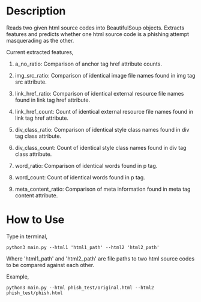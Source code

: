 # Description
Reads two given html source codes into BeautifulSoup objects. Extracts features and predicts whether one html source code is a phishing attempt masquerading as the other.

Current extracted features,
1) a_no_ratio:
Comparison of anchor tag href attribute counts.

2) img_src_ratio:
Comparison of identical image file names found in img tag src attribute.

3) link_href_ratio:
Comparison of identical external resource file names found in link tag href attribute.

4) link_href_count:
Count of identical external resource file names found in link tag href attribute.

5) div_class_ratio:
Comparison of identical style class names found in div tag class attribute.

6) div_class_count:
Count of identical style class names found in div tag class attribute.

7) word_ratio:
Comparison of identical words found in p tag.

8) word_count:
Count of identical words found in p tag.

9) meta_content_ratio:
Comparison of meta information found in meta tag content attribute.

# How to Use
Type in terminal,

```
python3 main.py --html1 'html1_path' --html2 'html2_path'
```

Where 'html1_path' and 'html2_path' are file paths to two html source codes to be compared against each other.

Example,

```
python3 main.py --html phish_test/original.html --html2 phish_test/phish.html
```
